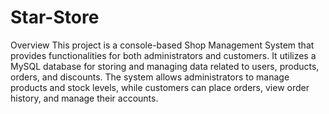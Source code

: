 # Star-Store
Overview
This project is a console-based Shop Management System that provides functionalities for both administrators and customers. It utilizes a MySQL database for storing and managing data related to users, products, orders, and discounts. The system allows administrators to manage products and stock levels, while customers can place orders, view order history, and manage their accounts.